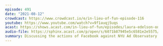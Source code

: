 ```yaml
---
episode: 491
date: "2021-08-12"
crowdcast: https://www.crowdcast.io/e/in-lieu-of-fun-episode-116
youtube: https://www.youtube.com/watch?v=9f1auqj5uqs
acast: https://shows.acast.com/in-lieu-of-fun/episodes/laura-edelson-on-platform-access-and-its-discontents
audio-file: https://sphinx.acast.com/p/open/s/6071b87945e5c6581e2e5575/e/6116e0ac4ef3000012c310ab/media.mp3
summary: Discussing the actions of Facebook against NYU Ad Observatory
---
```

